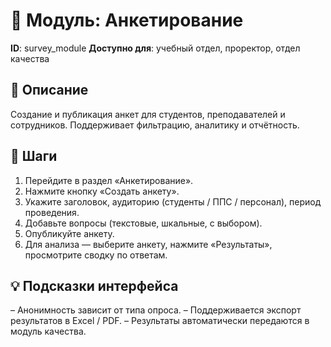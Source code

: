 # 📘 Модуль: Анкетирование
**ID**: survey_module
**Доступно для**: учебный отдел, проректор, отдел качества

## 📝 Описание
Создание и публикация анкет для студентов, преподавателей и сотрудников. Поддерживает фильтрацию, аналитику и отчётность.

## 🩜 Шаги
1. Перейдите в раздел «Анкетирование».
2. Нажмите кнопку «Создать анкету».
3. Укажите заголовок, аудиторию (студенты / ППС / персонал), период проведения.
4. Добавьте вопросы (текстовые, шкальные, с выбором).
5. Опубликуйте анкету.
6. Для анализа — выберите анкету, нажмите «Результаты», просмотрите сводку по ответам.

## 💡 Подсказки интерфейса
– Анонимность зависит от типа опроса.
– Поддерживается экспорт результатов в Excel / PDF.
– Результаты автоматически передаются в модуль качества.
